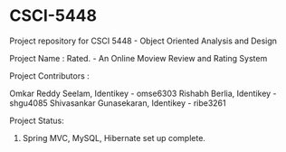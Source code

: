 # CSCI-5448
Project repository for CSCI 5448 - Object Oriented Analysis and Design

Project Name : Rated. - An Online Moview Review and Rating System

Project Contributors : 

Omkar Reddy Seelam, Identikey - omse6303
Rishabh Berlia, Identikey - shgu4085
Shivasankar Gunasekaran, Identikey - ribe3261

Project Status:

1. Spring MVC, MySQL, Hibernate set up complete.
